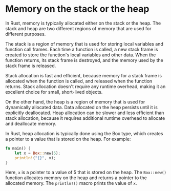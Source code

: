 # Memory on the stack or the heap

In Rust, memory is typically allocated either on the stack or the heap. The stack and heap are two different regions of memory that are used for different purposes.

The stack is a region of memory that is used for storing local variables and function call frames. Each time a function is called, a new stack frame is created to store the function's local variables and other data. When the function returns, its stack frame is destroyed, and the memory used by the stack frame is released.

Stack allocation is fast and efficient, because memory for a stack frame is allocated when the function is called, and released when the function returns. Stack allocation doesn't require any runtime overhead, making it an excellent choice for small, short-lived objects.

On the other hand, the heap is a region of memory that is used for dynamically allocated data. Data allocated on the heap persists until it is explicitly deallocated. Heap allocation can be slower and less efficient than stack allocation, because it requires additional runtime overhead to allocate and deallocate memory.

In Rust, heap allocation is typically done using the Box type, which creates a pointer to a value that is stored on the heap. For example:

```rust
fn main() {
    let x = Box::new(5);
    println!("{}", x);
}
```

Here, `x` is a pointer to a value of 5 that is stored on the heap. The `Box::new()` function allocates memory on the heap and returns a pointer to the allocated memory. The `println!()` macro prints the value of `x`.
